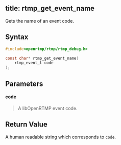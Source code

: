 title: rtmp_get_event_name
--------------------------

Gets the name of an event code. 


## Syntax ##

```c
#include<openrtmp/rtmp/rtmp_debug.h>

const char* rtmp_get_event_name( 
	rtmp_event_t code
);
```

## Parameters ##
#### code ####
> A libOpenRTMP event code.

## Return Value ##
A human readable string which corresponds to `code`.
